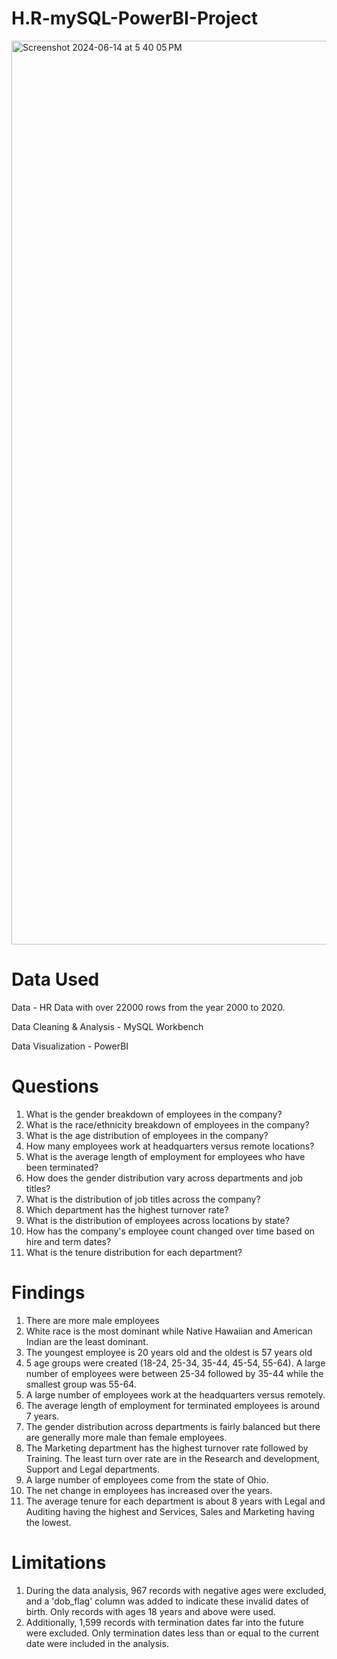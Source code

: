 # H.R-mySQL-PowerBI-Project

<img width="1446" alt="Screenshot 2024-06-14 at 5 40 05 PM" src="https://github.com/Muhharis25/H.R-mySQL-PowerBI-Project/assets/168931332/871a0092-e735-4877-9583-59d1b8250a4b">

# Data Used
Data - HR Data with over 22000 rows from the year 2000 to 2020.

Data Cleaning & Analysis - MySQL Workbench

Data Visualization - PowerBI

# Questions

1. What is the gender breakdown of employees in the company?
2. What is the race/ethnicity breakdown of employees in the company?
3. What is the age distribution of employees in the company?
4. How many employees work at headquarters versus remote locations?
5. What is the average length of employment for employees who have been terminated?
6. How does the gender distribution vary across departments and job titles?
7. What is the distribution of job titles across the company?
8. Which department has the highest turnover rate?
9. What is the distribution of employees across locations by state?
10. How has the company's employee count changed over time based on hire and term dates?
11. What is the tenure distribution for each department?

# Findings

1. There are more male employees
2. White race is the most dominant while Native Hawaiian and American Indian are the least dominant.
3. The youngest employee is 20 years old and the oldest is 57 years old
4. 5 age groups were created (18-24, 25-34, 35-44, 45-54, 55-64). A large number of employees were between 25-34 followed by 35-44 while the smallest group was 55-64.
5. A large number of employees work at the headquarters versus remotely.
6. The average length of employment for terminated employees is around 7 years.
7. The gender distribution across departments is fairly balanced but there are generally more male than female employees.
8. The Marketing department has the highest turnover rate followed by Training. The least turn over rate are in the Research and development, Support and Legal departments.
9. A large number of employees come from the state of Ohio.
10. The net change in employees has increased over the years.
11. The average tenure for each department is about 8 years with Legal and Auditing having the highest and Services, Sales and Marketing having the lowest.

# Limitations
1. During the data analysis, 967 records with negative ages were excluded, and a 'dob_flag' column was added to indicate these invalid dates of birth. Only records with ages 18 years and above were used. 
2. Additionally, 1,599 records with termination dates far into the future were excluded. Only termination dates less than or equal to the current date were included in the analysis.

